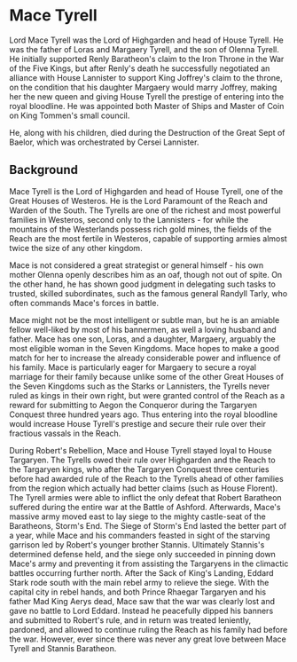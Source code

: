 # Mace Tyrell

Lord Mace Tyrell was the Lord of Highgarden and head of House Tyrell. He was the father of Loras and Margaery Tyrell, and the son of Olenna Tyrell. He initially supported Renly Baratheon's claim to the Iron Throne in the War of the Five Kings, but after Renly's death he successfully negotiated an alliance with House Lannister to support King Joffrey's claim to the throne, on the condition that his daughter Margaery would marry Joffrey, making her the new queen and giving House Tyrell the prestige of entering into the royal bloodline. He was appointed both Master of Ships and Master of Coin on King Tommen's small council.

He, along with his children, died during the Destruction of the Great Sept of Baelor, which was orchestrated by Cersei Lannister.

## Background

Mace Tyrell is the Lord of Highgarden and head of House Tyrell, one of the Great Houses of Westeros. He is the Lord Paramount of the Reach and Warden of the South. The Tyrells are one of the richest and most powerful families in Westeros, second only to the Lannisters - for while the mountains of the Westerlands possess rich gold mines, the fields of the Reach are the most fertile in Westeros, capable of supporting armies almost twice the size of any other kingdom.

Mace is not considered a great strategist or general himself - his own mother Olenna openly describes him as an oaf, though not out of spite. On the other hand, he has shown good judgment in delegating such tasks to trusted, skilled subordinates, such as the famous general Randyll Tarly, who often commands Mace's forces in battle.

Mace might not be the most intelligent or subtle man, but he is an amiable fellow well-liked by most of his bannermen, as well a loving husband and father. Mace has one son, Loras, and a daughter, Margaery, arguably the most eligible woman in the Seven Kingdoms. Mace hopes to make a good match for her to increase the already considerable power and influence of his family. Mace is particularly eager for Margaery to secure a royal marriage for their family because unlike some of the other Great Houses of the Seven Kingdoms such as the Starks or Lannisters, the Tyrells never ruled as kings in their own right, but were granted control of the Reach as a reward for submitting to Aegon the Conqueror during the Targaryen Conquest three hundred years ago. Thus entering into the royal bloodline would increase House Tyrell's prestige and secure their rule over their fractious vassals in the Reach.

During Robert's Rebellion, Mace and House Tyrell stayed loyal to House Targaryen. The Tyrells owed their rule over Highgarden and the Reach to the Targaryen kings, who after the Targaryen Conquest three centuries before had awarded rule of the Reach to the Tyrells ahead of other families from the region which actually had better claims (such as House Florent). The Tyrell armies were able to inflict the only defeat that Robert Baratheon suffered during the entire war at the Battle of Ashford. Afterwards, Mace's massive army moved east to lay siege to the mighty castle-seat of the Baratheons, Storm's End. The Siege of Storm's End lasted the better part of a year, while Mace and his commanders feasted in sight of the starving garrison led by Robert's younger brother Stannis. Ultimately Stannis's determined defense held, and the siege only succeeded in pinning down Mace's army and preventing it from assisting the Targaryens in the climactic battles occurring further north. After the Sack of King's Landing, Eddard Stark rode south with the main rebel army to relieve the siege. With the capital city in rebel hands, and both Prince Rhaegar Targaryen and his father Mad King Aerys dead, Mace saw that the war was clearly lost and gave no battle to Lord Eddard. Instead he peacefully dipped his banners and submitted to Robert's rule, and in return was treated leniently, pardoned, and allowed to continue ruling the Reach as his family had before the war. However, ever since there was never any great love between Mace Tyrell and Stannis Baratheon.
